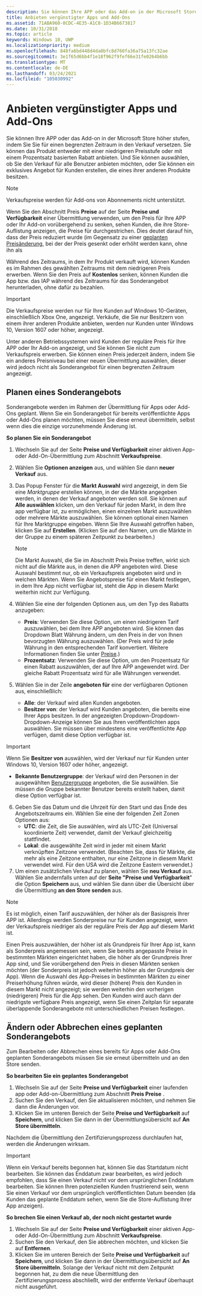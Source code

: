 ```yaml
---
description: Sie können Ihre APP oder das Add-on in der Microsoft Store höher stufen, indem Sie Sie für einen begrenzten Zeitraum in den Verkauf versetzen.
title: Anbieten vergünstigter Apps und Add-Ons
ms.assetid: 71ABA960-0CDC-4E35-A1C8-1D34B6673817
ms.date: 10/31/2018
ms.topic: article
keywords: Windows 10, UWP
ms.localizationpriority: medium
ms.openlocfilehash: 848fa6bd448d4da0bfc8d760fa36a75a13fc32ae
ms.sourcegitcommit: 3e1f65d6bb4f1e18f962f9fef66e31fe0264b6bb
ms.translationtype: MT
ms.contentlocale: de-DE
ms.lasthandoff: 03/24/2021
ms.locfileid: "105030992"
---
```

# <a name="put-apps-and-add-ons-on-sale"></a>Anbieten vergünstigter Apps und Add-Ons

Sie können Ihre APP oder das Add-on in der Microsoft Store höher stufen, indem Sie Sie für einen begrenzten Zeitraum in den Verkauf versetzen. Sie können das Produkt entweder mit einer niedrigeren Preisstufe oder mit einem Prozentsatz basierten Rabatt anbieten. Und Sie können auswählen, ob Sie den Verkauf für alle Benutzer anbieten möchten, oder Sie können ein exklusives Angebot für Kunden erstellen, die eines ihrer anderen Produkte besitzen.

> [!NOTE]
> Verkaufspreise werden für Add-ons von Abonnements nicht unterstützt.

Wenn Sie den Abschnitt Preis **Preise** auf der Seite **Preise und Verfügbarkeit** einer Übermittlung verwenden, um den Preis für Ihre APP oder Ihr Add-on vorübergehend zu senken, sehen Kunden, die ihre Store-Auflistung anzeigen, die Preise für durchgestrichen. Dies deutet darauf hin, dass der Preis reduziert wurde (im Gegensatz zu einer [geplanten Preisänderung](set-and-schedule-app-pricing.md#schedule-price-changes), bei der der Preis gesenkt oder erhöht werden kann, ohne ihn als 

Während des Zeitraums, in dem Ihr Produkt verkauft wird, können Kunden es im Rahmen des gewählten Zeitraums mit dem niedrigeren Preis erwerben. Wenn Sie den Preis auf **Kostenlos** senken, können Kunden die App bzw. das IAP während des Zeitraums für das Sonderangebot herunterladen, ohne dafür zu bezahlen.

> [!IMPORTANT]
> Die Verkaufspreise werden nur für Ihre Kunden auf Windows 10-Geräten, einschließlich Xbox One, angezeigt. Verkäufe, die Sie nur Besitzern von einem ihrer anderen Produkte anbieten, werden nur Kunden unter Windows 10, Version 1607 oder höher, angezeigt.
> 
> Unter anderen Betriebssystemen wird Kunden der reguläre Preis für Ihre APP oder Ihr Add-on angezeigt, und Sie können Sie nicht zum Verkaufspreis erwerben. Sie können einen Preis jederzeit ändern, indem Sie ein anderes Preisniveau bei einer neuen Übermittlung auswählen, dieser wird jedoch nicht als Sonderangebot für einen begrenzten Zeitraum angezeigt.


## <a name="scheduling-a-sale"></a>Planen eines Sonderangebots

Sonderangebote werden im Rahmen der Übermittlung für Apps oder Add-Ons geplant. Wenn Sie ein Sonderangebot für bereits veröffentlichte Apps oder Add-Ons planen möchten, müssen Sie diese erneut übermitteln, selbst wenn dies die einzige vorzunehmende Änderung ist.

**So planen Sie ein Sonderangebot**

1. Wechseln Sie auf der Seite **Preise und Verfügbarkeit** einer aktiven App- oder Add-On-Übermittlung zum Abschnitt **Verkaufspreise**.
2. Wählen Sie **Optionen anzeigen** aus, und wählen Sie dann **neuer Verkauf** aus.
3. Das Popup Fenster für die **Markt Auswahl** wird angezeigt, in dem Sie eine *Marktgruppe* erstellen können, in der die Märkte angegeben werden, in denen der Verkauf angeboten werden soll. Sie können auf **Alle auswählen** klicken, um den Verkauf für jeden Markt, in dem Ihre app verfügbar ist, zu ermöglichen, einen einzelnen Markt auszuwählen oder mehrere Märkte auszuwählen. Sie können optional einen Namen für Ihre Marktgruppe eingeben. Wenn Sie Ihre Auswahl getroffen haben, klicken Sie auf **Erstellen**. (Klicken Sie auf den Namen, um die Märkte in der Gruppe zu einem späteren Zeitpunkt zu bearbeiten.)

   > [!NOTE]
   > Die Markt Auswahl, die Sie im Abschnitt Preis Preise treffen, wirkt sich nicht auf die Märkte aus, in denen die APP angeboten wird. Diese Auswahl bestimmt nur, ob ein Verkaufspreis angeboten wird und in welchen Märkten. Wenn Sie Angebotspreise für einen Markt festlegen, in dem Ihre App nicht verfügbar ist, steht die App in diesem Markt weiterhin nicht zur Verfügung.
4. Wählen Sie eine der folgenden Optionen aus, um den Typ des Rabatts anzugeben:
   - **Preis**: Verwenden Sie diese Option, um einen niedrigeren Tarif auszuwählen, bei dem Ihre APP angeboten wird. Sie können das Dropdown Blatt Währung ändern, um den Preis in der von Ihnen bevorzugten Währung auszuwählen. (Der Preis wird für jede Währung in den entsprechenden Tarif konvertiert. Weitere Informationen finden Sie unter [Preise](set-app-pricing-and-availability.md).)
   - **Prozentsatz**: Verwenden Sie diese Option, um den Prozentsatz für einen Rabatt auszuwählen, der auf Ihre APP angewendet wird. Der gleiche Rabatt Prozentsatz wird für alle Währungen verwendet.
5. Wählen Sie in der Zeile **angeboten für** eine der verfügbaren Optionen aus, einschließlich:
   - **Alle**: der Verkauf wird allen Kunden angeboten.
   - **Besitzer von**: der Verkauf wird Kunden angeboten, die bereits eine Ihrer Apps besitzen. In der angezeigten Dropdown-Dropdown-Dropdown-Anzeige können Sie aus Ihren veröffentlichten apps auswählen. Sie müssen über mindestens eine veröffentlichte App verfügen, damit diese Option verfügbar ist.

  > [!IMPORTANT]
  > Wenn Sie **Besitzer von** auswählen, wird der Verkauf nur für Kunden unter Windows 10, Version 1607 oder höher, angezeigt.

   - **Bekannte Benutzergruppe**: der Verkauf wird den Personen in der ausgewählten [Benutzergruppe](create-known-user-groups.md) angeboten, die Sie auswählen. Sie müssen die Gruppe bekannter Benutzer bereits erstellt haben, damit diese Option verfügbar ist.
6. Geben Sie das Datum und die Uhrzeit für den Start und das Ende des Angebotszeitraums ein. Wählen Sie eine der folgenden Zeit Zonen Optionen aus:
   - **UTC**: die Zeit, die Sie auswählen, wird als UTC-Zeit (Universal koordinierte Zeit) verwendet, damit der Verkauf gleichzeitig stattfindet.
   - **Lokal**: die ausgewählte Zeit wird in jeder mit einem Markt verknüpften Zeitzone verwendet. (Beachten Sie, dass für Märkte, die mehr als eine Zeitzone enthalten, nur eine Zeitzone in diesem Markt verwendet wird. Für den USA wird die Zeitzone Eastern verwendet.)
7. Um einen zusätzlichen Verkauf zu planen, wählen Sie **neu Verkauf** aus. Wählen Sie andernfalls unten auf der **Seite "Preise und Verfügbarkeit**" die Option **Speichern** aus, und wählen Sie dann über die Übersicht über die Übermittlung **an den Store senden** aus.

> [!NOTE]
> Es ist möglich, einen Tarif auszuwählen, der höher als der Basispreis Ihrer APP ist. Allerdings werden Sonderpreise nur für Kunden angezeigt, wenn der Verkaufspreis niedriger als der reguläre Preis der App auf diesem Markt ist.
>
> Einen Preis auszuwählen, der höher ist als Grundpreis für Ihrer App ist, kann als Sonderpreis angemessen sein, wenn Sie bereits angepasste Preise in bestimmten Märkten eingerichtet haben, die höher als der Grundpreis Ihrer App sind, und Sie vorübergehend den Preis in diesen Märkten senken möchten (der Sonderpreis ist jedoch weiterhin höher als der Grundpreis der App). Wenn die Auswahl des App-Preises in bestimmten Märkten zu einer Preiserhöhung führen würde, wird dieser (höhere) Preis den Kunden in diesem Markt nicht angezeigt; sie werden weiterhin den vorherigen (niedrigeren) Preis für die App sehen. Den Kunden wird auch dann der niedrigste verfügbare Preis angezeigt, wenn Sie einen Zeitplan für separate überlappende Sonderangebote mit unterschiedlichen Preisen festlegen.

## <a name="changing-or-canceling-a-scheduled-sale"></a>Ändern oder Abbrechen eines geplanten Sonderangebots

Zum Bearbeiten oder Abbrechen eines bereits für Apps oder Add-Ons geplanten Sonderangebots müssen Sie sie erneut übermitteln und an den Store senden.

**So bearbeiten Sie ein geplantes Sonderangebot**

1.  Wechseln Sie auf der Seite **Preise und Verfügbarkeit** einer laufenden app oder Add-on-Übermittlung zum Abschnitt **Preis Preise** .
2.  Suchen Sie den Verkauf, den Sie aktualisieren möchten, und nehmen Sie dann die Änderungen vor.
3.  Klicken Sie im unteren Bereich der Seite **Preise und Verfügbarkeit** auf **Speichern**, und klicken Sie dann in der Übermittlungsübersicht auf **An Store übermitteln**.

Nachdem die Übermittlung den Zertifizierungsprozess durchlaufen hat, werden die Änderungen wirksam.

> [!IMPORTANT]
> Wenn ein Verkauf bereits begonnen hat, können Sie das Startdatum nicht bearbeiten. Sie können das Enddatum zwar bearbeiten, es wird jedoch empfohlen, dass Sie einen Verkauf nicht vor dem ursprünglichen Enddatum bearbeiten. Sie können Ihren potenziellen Kunden frustrierend sein, wenn Sie einen Verkauf vor dem ursprünglich veröffentlichten Datum beenden (da Kunden das geplante Enddatum sehen, wenn Sie die Store-Auflistung Ihrer App anzeigen).

 **So brechen Sie einen Verkauf ab, der noch nicht gestartet wurde**

1.  Wechseln Sie auf der Seite **Preise und Verfügbarkeit** einer aktiven App- oder Add-On-Übermittlung zum Abschnitt **Verkaufspreise**.
2.  Suchen Sie den Verkauf, den Sie abbrechen möchten, und klicken Sie auf **Entfernen**.
3.  Klicken Sie im unteren Bereich der Seite **Preise und Verfügbarkeit** auf **Speichern**, und klicken Sie dann in der Übermittlungsübersicht auf **An Store übermitteln**. Solange der Verkauf nicht mit dem Zeitpunkt begonnen hat, zu dem die neue Übermittlung den Zertifizierungsprozess abschließt, wird der entfernte Verkauf überhaupt nicht ausgeführt.




